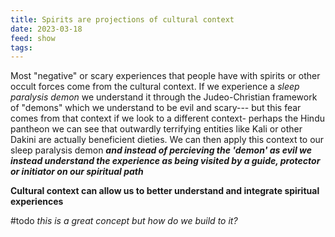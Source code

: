 ```yaml
---
title: Spirits are projections of cultural context
date: 2023-03-18
feed: show
tags:
---
```


Most "negative" or scary experiences that people have with spirits or other occult forces come from  the cultural context. If we experience a *sleep paralysis demon* we understand it through the Judeo-Christian framework of "demons" which we understand to be evil and scary--- but this fear comes from that context if we look to a different context- perhaps the Hindu pantheon we can see that outwardly terrifying entities like Kali or other Dakini are actually beneficient dieties. We can then apply this context to our sleep paralysis demon ***and instead of percieving the 'demon' as evil we instead understand the experience as being visited by a guide, protector or initiator on our spiritual path***

__Cultural context can allow us to better understand and integrate spiritual experiences__

#todo _this is a great concept but how do we build to it?_
